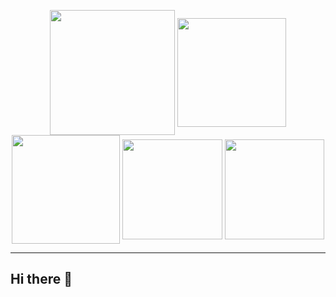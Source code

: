 <p align="center">
  <img height="200em" align="center" src="https://github-profile-summary-cards.vercel.app/api/cards/profile-details?username=Aircraft-carrier&count_private=true&theme=react" />
  <img height="173.6em" align="center" src="https://github-readme-stats.vercel.app/api?username=Aircraft-carrier&count_private=true&hide_border=true&theme=react" />
  <img height="173.6em" align="center" src="http://github-profile-summary-cards.vercel.app/api/cards/productive-time?username=Aircraft-carrier&utcOffset=8&count_private=true&hide_border=true&theme=react" / >
  <img height="159.7em" align="center" src="https://github-readme-streak-stats.herokuapp.com/?user=Aircraft-carrier&count_private=true&hide_border=true&theme=react" / >
  <img height="159.7em" align="center" src="https://github-readme-stats.vercel.app/api/top-langs/?username=Aircraft-carrier&layout=compact&count_private=true&hide_border=true&theme=react" />
</p>

---

## Hi there 👋

<!--
**Aircraft-carrier/Aircraft-carrier** is a ✨ _special_ ✨ repository because its `README.md` (this file) appears on your GitHub profile.

Here are some ideas to get you started:

- 🔭 I’m currently working on ...
- 🌱 I’m currently learning ...
- 👯 I’m looking to collaborate on ...
- 🤔 I’m looking for help with ...
- 💬 Ask me about ...
- 📫 How to reach me: ...
- 😄 Pronouns: ...
- ⚡ Fun fact: ...
-->
